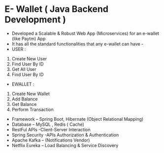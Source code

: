 # E- Wallet ( Java Backend Development )

* Developed a Scalable & Robust Web App (Microservices) for an e-wallet (like Paytm) App
* It has all the standard functionalities that any e-wallet can have -
* USER : 
 1. Create New User
 2. Find User By ID
 3. Get All User
 4. Find User By ID
* EWALLET :
 1. Create New Wallet
 2. Add Balance
 3. Get Balance
 4. Perform Transaction
 
  * Framework – Spring Boot, Hibernate (Object Relational Mapping)
  * Database – MySQL , Redis ( Cache)
  * RestFul APIs -Client-Server Interaction
  * Spring Security -APIs Authorization & Authentication
  * Apache Kafka – (Notifications Vendor)
  * Netflix Eureka – Load Balancing & Service Discovery
